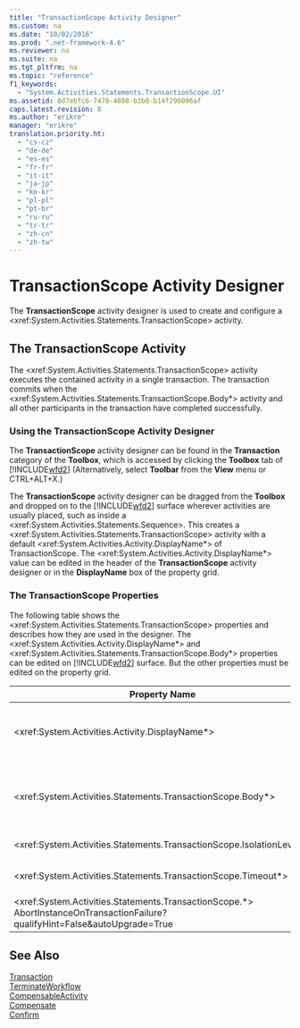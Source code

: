 ```yaml
---
title: "TransactionScope Activity Designer"
ms.custom: na
ms.date: "10/02/2016"
ms.prod: ".net-framework-4.6"
ms.reviewer: na
ms.suite: na
ms.tgt_pltfrm: na
ms.topic: "reference"
f1_keywords: 
  - "System.Activities.Statements.TransactionScope.UI"
ms.assetid: 8d7ebfc6-7478-4888-b3b0-b14f296096af
caps.latest.revision: 8
ms.author: "erikre"
manager: "erikre"
translation.priority.ht: 
  - "cs-cz"
  - "de-de"
  - "es-es"
  - "fr-fr"
  - "it-it"
  - "ja-jp"
  - "ko-kr"
  - "pl-pl"
  - "pt-br"
  - "ru-ru"
  - "tr-tr"
  - "zh-cn"
  - "zh-tw"
---
```

# TransactionScope Activity Designer
The **TransactionScope** activity designer is used to create and configure a \<xref:System.Activities.Statements.TransactionScope> activity.  
  
## The TransactionScope Activity  
 The \<xref:System.Activities.Statements.TransactionScope> activity executes the contained activity in a single transaction. The transaction commits when the \<xref:System.Activities.Statements.TransactionScope.Body*> activity and all other participants in the transaction have completed successfully.  
  
### Using the TransactionScope Activity Designer  
 The **TransactionScope** activity designer can be found in the **Transaction** category of the **Toolbox**, which is accessed by clicking the **Toolbox** tab of [!INCLUDE[wfd2](../workflowdesigner/includes/wfd2_md.md)] (Alternatively, select **Toolbar** from the **View** menu or CTRL+ALT+X.)  
  
 The **TransactionScope** activity designer can be dragged from the **Toolbox** and dropped on to the [!INCLUDE[wfd2](../workflowdesigner/includes/wfd2_md.md)] surface wherever activities are usually placed, such as inside a \<xref:System.Activities.Statements.Sequence>. This creates a \<xref:System.Activities.Statements.TransactionScope> activity with a default \<xref:System.Activities.Activity.DisplayName*> of TransactionScope. The \<xref:System.Activities.Activity.DisplayName*> value can be edited in the header of the **TransactionScope** activity designer or in the **DisplayName** box of the property grid.  
  
### The TransactionScope Properties  
 The following table shows the \<xref:System.Activities.Statements.TransactionScope> properties and describes how they are used in the designer. The \<xref:System.Activities.Activity.DisplayName*> and \<xref:System.Activities.Statements.TransactionScope.Body*> properties can be edited on [!INCLUDE[wfd2](../workflowdesigner/includes/wfd2_md.md)] surface. But the other properties must be edited on the property grid.  
  
|Property Name|Required|Usage|  
|-------------------|--------------|-----------|  
|\<xref:System.Activities.Activity.DisplayName*>|False|The optional friendly name of the \<xref:System.Activities.Statements.TransactionScope> activity. The default is TransactionScope. Although the \<xref:System.Activities.Activity.DisplayName*> value is not strictly required, it is a best practice to use one.|  
|\<xref:System.Activities.Statements.TransactionScope.Body*>|True|Specifies the activity to execute in a single transaction. To add the \<xref:System.Activities.Statements.TransactionScope.Body*> activity, drop an activity from the **Toolbox** into the **Body** box on the **TransactionScope** activity designer with hint text “Drop activity here”.|  
|\<xref:System.Activities.Statements.TransactionScope.IsolationLevel*>|True|Specifies the \<xref:System.Transactions.IsolationLevel> for this \<xref:System.Activities.Statements.TransactionScope>.|  
|\<xref:System.Activities.Statements.TransactionScope.Timeout*>|False|Specifies the interval of time (formatted as 00:00:00, which indicates hours:minutes:seconds) that the transaction has to complete. The default value is 1 minute (00:01:00).|  
|\<xref:System.Activities.Statements.TransactionScope.*> AbortInstanceOnTransactionFailure?qualifyHint=False&autoUpgrade=True|True|Specifies the value that indicates whether the workflow should be aborted if the transaction aborts.|  
  
## See Also  
 [Transaction](../workflowdesigner/transaction-activity-designers.md)   
 [TerminateWorkflow](../workflowdesigner/terminateworkflow-activity-designer.md)   
 [CompensableActivity](../workflowdesigner/compensableactivity-activity-designer.md)   
 [Compensate](../workflowdesigner/compensate-activity-designer.md)   
 [Confirm](../workflowdesigner/confirm-activity-designer.md)
